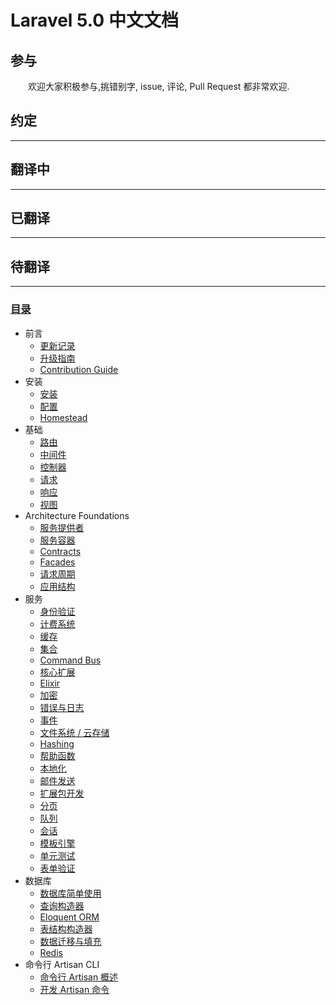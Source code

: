 # Laravel 5.0 中文文档
## 参与
&emsp;&emsp;欢迎大家积极参与,挑错别字, issue, 评论, Pull Request 都非常欢迎.

## 约定
___
## 翻译中
___

## 已翻译
___

## 待翻译
___
### [目录](docs/5.0/documentation.md)

- 前言
    - [更新记录](docs/5.0/releases)
    - [升级指南](docs/5.0/upgrade)
    - [Contribution Guide](docs/5.0/contributions)
- 安装
    - [安装](docs/5.0/installation)
    - [配置](docs/5.0/configuration)
    - [Homestead](docs/5.0/homestead)
- 基础
    - [路由](docs/5.0/routing)
    - [中间件](docs/5.0/middleware)
    - [控制器](docs/5.0/controllers)
    - [请求](docs/5.0/requests)
    - [响应](docs/5.0/responses)
    - [视图](docs/5.0/views)
- Architecture Foundations
    - [服务提供者](docs/5.0/providers)
    - [服务容器](docs/5.0/container)
    - [Contracts](docs/5.0/contracts)
    - [Facades](docs/5.0/facades)
    - [请求周期](docs/5.0/lifecycle)
    - [应用结构](docs/5.0/structure)
- 服务
    - [身份验证](docs/5.0/authentication)
    - [计费系统](docs/5.0/billing)
    - [缓存](docs/5.0/cache)
    - [集合](docs/5.0/collections)
    - [Command Bus](docs/5.0/bus)
    - [核心扩展](docs/5.0/extending)
    - [Elixir](docs/5.0/elixir)
    - [加密](docs/5.0/encryption)
    - [错误与日志](docs/5.0/errors)
    - [事件](docs/5.0/events)
    - [文件系统 / 云存储](docs/5.0/filesystem)
    - [Hashing](docs/5.0/hashing)
    - [帮助函数](docs/5.0/helpers)
    - [本地化](docs/5.0/localization)
    - [邮件发送](docs/5.0/mail)
    - [扩展包开发](docs/5.0/packages)
    - [分页](docs/5.0/pagination)
    - [队列](docs/5.0/queues)
    - [会话](docs/5.0/session)
    - [模板引擎](docs/5.0/templates)
    - [单元测试](docs/5.0/testing)
    - [表单验证](docs/5.0/validation)
- 数据库
    - [数据库简单使用](docs/5.0/database)
    - [查询构造器](docs/5.0/queries)
    - [Eloquent ORM](docs/5.0/eloquent)
    - [表结构构造器](docs/5.0/schema)
    - [数据迁移与填充](docs/5.0/migrations)
    - [Redis](docs/5.0/redis)
- 命令行 Artisan CLI
    - [命令行 Artisan 概述](docs/5.0/artisan)
    - [开发 Artisan 命令](docs/5.0/commands)
